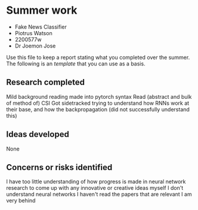 # Summer work

* Fake News Classifier  
* Piotrus Watson
* 2200577w  
* Dr Joemon Jose

Use this file to keep a report stating what you completed over the summer. The following is an *template* that you can use as a basis. 

## Research completed
Mild background reading made into pytorch syntax
Read (abstract and bulk of method of) CSI
Got sidetracked trying to understand how RNNs work at their base, and how the backpropagation
(did not successfully understand this)

## Ideas developed
None
## Concerns or risks identified
I have too little understanding of how progress is made in neural network research to come up with any innovative or creative ideas myself
I don't understand neural networks
I haven't read the papers that are relevant
I am very behind



